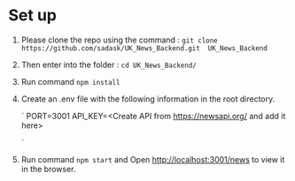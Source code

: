 # Set up

1. Please clone the repo using the command : `git clone https://github.com/sadask/UK_News_Backend.git  UK_News_Backend`
2. Then enter into the folder : `cd UK_News_Backend/`
3. Run command `npm install`
4. Create an .env file with the following information in the root directory.

    `
        PORT=3001
        API_KEY=<Create API from https://newsapi.org/ and add it here>

    `
5. 
    Run command `npm start`
    and Open [http://localhost:3001/news](http://localhost:3001/news) to view it in the browser.
